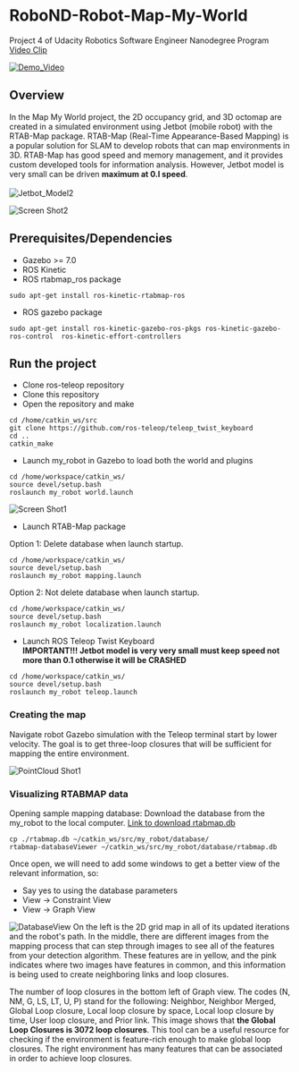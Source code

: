 # RoboND-Robot-Map-My-World

Project 4 of Udacity Robotics Software Engineer Nanodegree Program [Video Clip](https://youtu.be/u6Ax9PQRKWU)


[![Demo_Video](/videos/RoboND-Robot-Map-My-World.gif)](https://youtu.be/u6Ax9PQRKWU)

## Overview  
In the Map My World project, the 2D occupancy grid, and 3D octomap are created in a simulated environment using Jetbot (mobile robot) with the RTAB-Map package.
RTAB-Map (Real-Time Appearance-Based Mapping) is a popular solution for SLAM to develop robots that can map environments in 3D. RTAB-Map has good speed and memory management, and it provides custom developed tools for information analysis. 
However, Jetbot model is very small can be driven **maximum at 0.l speed**.</br></br>
![Jetbot_Model2](images/jetbot_model_2_small.png)  

![Screen Shot2](images/screen_shot.png) 

## Prerequisites/Dependencies  
* Gazebo >= 7.0  
* ROS Kinetic  
* ROS rtabmap_ros package  
```
sudo apt-get install ros-kinetic-rtabmap-ros
```

* ROS gazebo package  
```
sudo apt-get install ros-kinetic-gazebo-ros-pkgs ros-kinetic-gazebo-ros-control  ros-kinetic-effort-controllers
```

## Run the project  
* Clone ros-teleop repository
* Clone this repository
* Open the repository and make  
```
cd /home/catkin_ws/src
git clone https://github.com/ros-teleop/teleop_twist_keyboard
cd ..
catkin_make
```

* Launch my_robot in Gazebo to load both the world and plugins  
```
cd /home/workspace/catkin_ws/
source devel/setup.bash
roslaunch my_robot world.launch
```  
![Screen Shot1](images/gazibo_sim_small.png) 

* Launch RTAB-Map package  

Option 1: Delete database when launch startup.
```
cd /home/workspace/catkin_ws/
source devel/setup.bash
roslaunch my_robot mapping.launch
```  
Option 2: Not delete database when launch startup.
```
cd /home/workspace/catkin_ws/
source devel/setup.bash
roslaunch my_robot localization.launch
```  

* Launch ROS Teleop Twist Keyboard</br>
**IMPORTANT!!! Jetbot model is very very small must keep speed not more than 0.1 otherwise it will be CRASHED**
```
cd /home/workspace/catkin_ws/
source devel/setup.bash
roslaunch my_robot teleop.launch
```  
### Creating the map
Navigate robot Gazebo simulation with the Teleop terminal start by lower velocity. The goal is to get three-loop closures that will be sufficient for mapping the entire environment. </br> 

![PointCloud Shot1](images/pointcloud_small.png) 


### Visualizing RTABMAP data
Opening sample mapping database:
Download the database from the my_robot to the local computer. [Link to download rtabmap.db](https://drive.google.com/file/d/1HBgunBDnrNIp43hBmqN_BkfCzBKsvfCo/view?usp=sharing)
```
cp ./rtabmap.db ~/catkin_ws/src/my_robot/database/
rtabmap-databaseViewer ~/catkin_ws/src/my_robot/database/rtabmap.db
```  
Once open, we will need to add some windows to get a better view of the relevant information, so:
* Say yes to using the database parameters
* View -> Constraint View
* View -> Graph View

![DatabaseView](images/rtabmap_db_1067.png)
On the left is the 2D grid map in all of its updated iterations and the robot's path. In the middle, there are different images from the mapping process that can step through images to see all of the features from your detection algorithm. These features are in yellow, and the pink indicates where two images have features in common, and this information is being used to create neighboring links and loop closures.

The number of loop closures in the bottom left of Graph view. The codes (N, NM, G, LS, LT, U, P) stand for the following: Neighbor, Neighbor Merged, Global Loop closure, Local loop closure by space, Local loop closure by time, User loop closure, and Prior link. This image shows that **the Global Loop Closures is 3072 loop closures**. This tool can be a useful resource for checking if the environment is feature-rich enough to make global loop closures. The right environment has many features that can be associated in order to achieve loop closures.

